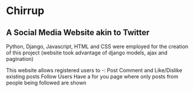 # Chirrup
## A Social Media Website akin to Twitter

Python, Django, Javascript, HTML and CSS were employed for the creation of this project
(website took advantage of django models, ajax and pagination)

This website allows registered users to -:
  Post
  Comment and Like/Dislike existing posts
  Follow Users
  Have a for you page where only posts from people being followed are shown



